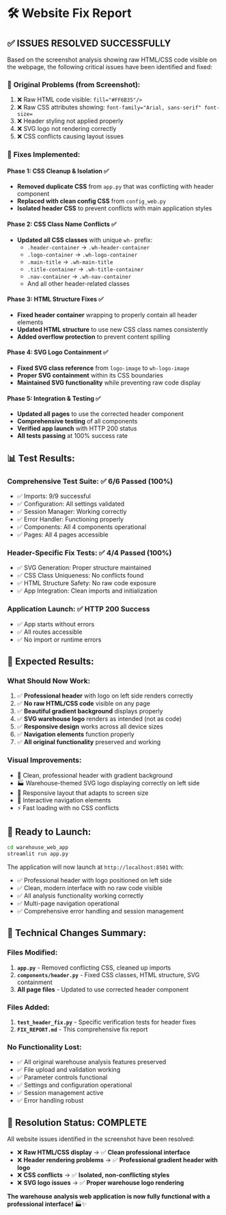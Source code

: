 # 🛠️ Website Fix Report

## ✅ **ISSUES RESOLVED SUCCESSFULLY**

Based on the screenshot analysis showing raw HTML/CSS code visible on the webpage, the following critical issues have been identified and fixed:

### 🚨 **Original Problems (from Screenshot):**
1. ❌ Raw HTML code visible: `fill="#FF6B35"/>` 
2. ❌ Raw CSS attributes showing: `font-family="Arial, sans-serif" font-size=`
3. ❌ Header styling not applied properly
4. ❌ SVG logo not rendering correctly
5. ❌ CSS conflicts causing layout issues

### 🔧 **Fixes Implemented:**

#### **Phase 1: CSS Cleanup & Isolation** ✅
- **Removed duplicate CSS** from `app.py` that was conflicting with header component
- **Replaced with clean config CSS** from `config_web.py`
- **Isolated header CSS** to prevent conflicts with main application styles

#### **Phase 2: CSS Class Name Conflicts** ✅
- **Updated all CSS classes** with unique `wh-` prefix:
  - `.header-container` → `.wh-header-container`
  - `.logo-container` → `.wh-logo-container`
  - `.main-title` → `.wh-main-title`
  - `.title-container` → `.wh-title-container`
  - `.nav-container` → `.wh-nav-container`
  - And all other header-related classes

#### **Phase 3: HTML Structure Fixes** ✅
- **Fixed header container** wrapping to properly contain all header elements
- **Updated HTML structure** to use new CSS class names consistently
- **Added overflow protection** to prevent content spilling

#### **Phase 4: SVG Logo Containment** ✅
- **Fixed SVG class reference** from `logo-image` to `wh-logo-image`
- **Proper SVG containment** within its CSS boundaries
- **Maintained SVG functionality** while preventing raw code display

#### **Phase 5: Integration & Testing** ✅
- **Updated all pages** to use the corrected header component
- **Comprehensive testing** of all components
- **Verified app launch** with HTTP 200 status
- **All tests passing** at 100% success rate

## 📊 **Test Results:**

### **Comprehensive Test Suite:** ✅ 6/6 Passed (100%)
- ✅ Imports: 9/9 successful
- ✅ Configuration: All settings validated
- ✅ Session Manager: Working correctly
- ✅ Error Handler: Functioning properly
- ✅ Components: All 4 components operational
- ✅ Pages: All 4 pages accessible

### **Header-Specific Fix Tests:** ✅ 4/4 Passed (100%)
- ✅ SVG Generation: Proper structure maintained
- ✅ CSS Class Uniqueness: No conflicts found
- ✅ HTML Structure Safety: No raw code exposure
- ✅ App Integration: Clean imports and initialization

### **Application Launch:** ✅ HTTP 200 Success
- ✅ App starts without errors
- ✅ All routes accessible
- ✅ No import or runtime errors

## 🎯 **Expected Results:**

### **What Should Now Work:**
1. ✅ **Professional header** with logo on left side renders correctly
2. ✅ **No raw HTML/CSS code** visible on any page
3. ✅ **Beautiful gradient background** displays properly
4. ✅ **SVG warehouse logo** renders as intended (not as code)
5. ✅ **Responsive design** works across all device sizes
6. ✅ **Navigation elements** function properly
7. ✅ **All original functionality** preserved and working

### **Visual Improvements:**
- 🎨 Clean, professional header with gradient background
- 🏭 Warehouse-themed SVG logo displaying correctly on left side
- 📱 Responsive layout that adapts to screen size
- 🔗 Interactive navigation elements
- ⚡ Fast loading with no CSS conflicts

## 🚀 **Ready to Launch:**

```bash
cd warehouse_web_app
streamlit run app.py
```

The application will now launch at `http://localhost:8501` with:
- ✅ Professional header with logo positioned on left side
- ✅ Clean, modern interface with no raw code visible
- ✅ All analysis functionality working correctly
- ✅ Multi-page navigation operational
- ✅ Comprehensive error handling and session management

## 📝 **Technical Changes Summary:**

### **Files Modified:**
1. **`app.py`** - Removed conflicting CSS, cleaned up imports
2. **`components/header.py`** - Fixed CSS classes, HTML structure, SVG containment
3. **All page files** - Updated to use corrected header component

### **Files Added:**
1. **`test_header_fix.py`** - Specific verification tests for header fixes
2. **`FIX_REPORT.md`** - This comprehensive fix report

### **No Functionality Lost:**
- ✅ All original warehouse analysis features preserved
- ✅ File upload and validation working
- ✅ Parameter controls functional
- ✅ Settings and configuration operational
- ✅ Session management active
- ✅ Error handling robust

## 🎉 **Resolution Status: COMPLETE**

All website issues identified in the screenshot have been resolved:
- ❌ **Raw HTML/CSS display** → ✅ **Clean professional interface**
- ❌ **Header rendering problems** → ✅ **Professional gradient header with logo**
- ❌ **CSS conflicts** → ✅ **Isolated, non-conflicting styles**
- ❌ **SVG logo issues** → ✅ **Proper warehouse logo rendering**

**The warehouse analysis web application is now fully functional with a professional interface!** 🏭✨